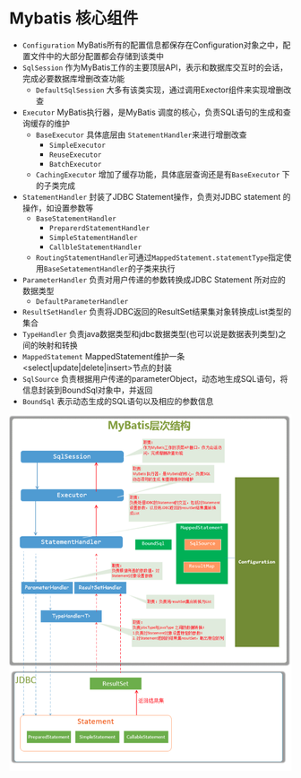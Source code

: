 # Mybatis 核心组件

- `Configuration`     MyBatis所有的配置信息都保存在Configuration对象之中，配置文件中的大部分配置都会存储到该类中
- `SqlSession`       作为MyBatis工作的主要顶层API，表示和数据库交互时的会话，完成必要数据库增删改查功能
  - `DefaultSqlSession` 大多有该类实现，通过调用Exector组件来实现增删改查
- `Executor`        MyBatis执行器，是MyBatis 调度的核心，负责SQL语句的生成和查询缓存的维护
  - `BaseExecutor` 具体底层由 `StatementHandler`来进行增删改查
    - `SimpleExecutor` 
    - `ReuseExecutor`
    - `BatchExecutor`
  - `CachingExecutor`  增加了缓存功能，具体底层查询还是有`BaseExecutor` 下的子类完成
- `StatementHandler` 封装了JDBC Statement操作，负责对JDBC statement 的操作，如设置参数等
  - `BaseStatementHandler`
    - `PreparerdStatementHandler`
    - `SimpleStatementHandler`
    - `CallbleStatementHandler`
  - `RoutingStatementHandler`可通过`MappedStatement.statementType`指定使用`BaseSetatementHandler`的子类来执行
- `ParameterHandler`  负责对用户传递的参数转换成JDBC Statement 所对应的数据类型
  - `DefaultParameterHandler`
- `ResultSetHandler`  负责将JDBC返回的ResultSet结果集对象转换成List类型的集合
- `TypeHandler`      负责java数据类型和jdbc数据类型(也可以说是数据表列类型)之间的映射和转换
- `MappedStatement`  MappedStatement维护一条<select|update|delete|insert>节点的封装
- `SqlSource`        负责根据用户传递的parameterObject，动态地生成SQL语句，将信息封装到BoundSql对象中，并返回
- `BoundSql`        表示动态生成的SQL语句以及相应的参数信息

![WX20210810-080827](image/WX20210810-080827.png)

